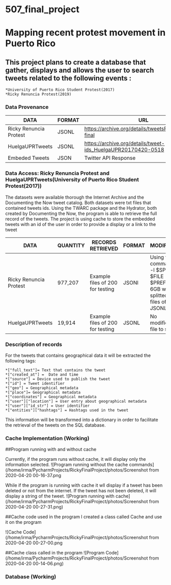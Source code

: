 # 507_final_project
# Mapping recent protest movement in Puerto Rico

## This project plans to create a database that gather, displays and allows the user to search tweets related to the following events :
    *University of Puerto Rico Student Protest(2017)
    *Ricky Renuncia Protest(2019)

### Data Provenance

|    DATA     |    FORMAT     |     URL     |
------------ | ------------- | -------------
|Ricky Renuncia Protest | JSONL | https://archive.org/details/tweetsRickyRenuncia-final|
|HuelgaUPRTweets | JSONL | https://archive.org/details/tweet-ids_HuelgaUPR20170420-0518|
|Embeded Tweets  | JSON  | Twitter API Response |

### Data Access: Ricky Renuncia Protest and HuelgaUPRTweets(University of Puerto Rico Student Protest(2017))
The datasets were available thorough the Internet Archive and the Documenting the Now tweet catalog.
Both datasets were txt files that contained tweets ids.
Using the TWARC package and the Hydrator, both created by Documenting the Now, the program is able to retrieve the full record of the tweets.
The project is using cache to store the embedded tweets with an id of the user in order to provide a display or a link to the tweet


|    DATA     |    QUANTITY   |  RECORDS RETRIEVED |     FORMAT   | MODIFICATION|
------------ | ------------- | -------------      | -------------| -------------
|Ricky Renuncia Protest | 977,207 | Example files of 200 for testing | JSONl | Using the command "split -l $SPLIT_SIZE $FILE $PREFIX", the 6GB was splitted into 20 files of 50,000 JSONL |
|HuelgaUPRTweets | 19,914 | Example files of 200 for testing | JSONL | No modification, file to small. |

### Description of records

For the tweets that contains geographical data it will be extracted the following tags:

    *["full_text"]= Text that contains the tweet
    *["created_at"] =  Date and time
    *["source"] = Device used to publish the tweet
    *["id"] = Tweet identifier
    *["geo"] = Geographical metadata
    *["place"]= Geographical metadata
    *["coordinates"] = Geographical metadata
    *["user"]["location"] = User entry about geographical metadata
    *["user"]["id_str"] = User identifier
    *["entities"]["hashtags"] = Hashtags used in the tweet

This information will be transformed into a dictionary in order to facilitate the retrieval of the tweets on the SQL database.

### Cache Implementation (Working)

##Program running with and without cache

Currently, if the program runs without cache, it will display only the information selected.
![Program running without the cache commands](/home/irma/PycharmProjects/RickyFinalProject/photos/Screenshot from 2020-04-20 00-16-37.png


While if the program is running with cache it wll display if a tweet has been deleted or not from the internet.
If the tweet has not been deleted, it will display a string of the tweet.
![Program running with cache](/home/irma/PycharmProjects/RickyFinalProject/photos/Screenshot from 2020-04-20 00-27-31.png)

##Cache code used in the program
I created a class called Cache and use it on the program

![Cache Code](/home/irma/PycharmProjects/RickyFinalProject/photos/Screenshot from 2020-04-20 00-27-00.png


##Cache class called in the program
![Program Code](/home/irma/PycharmProjects/RickyFinalProject/photos/Screenshot from 2020-04-20 00-14-06.png)

### Database (Working)








